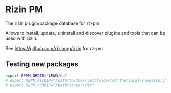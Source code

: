 Rizin PM
====

The rizin plugin/package database for rz-pm

Allows to install, update, uninstall and discover plugins
and tools that can be used with rizin.

See https://github.com/rizinorg/rizin for rz-pm

Testing new packages
--------------------

```sh
export RZPM_DBDIR="$PWD/db"
# export RZPM_GITDIR="/path/to/the/root/folder/of/the/local/repository"
# export RZPM_USRDIR="/path/to/usr/dir"
```
